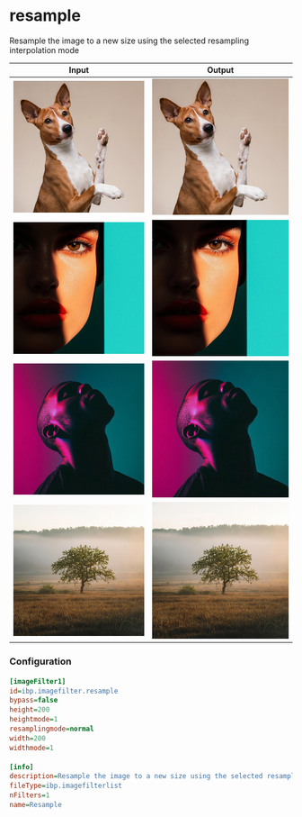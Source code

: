 # resample

Resample the image to a new size using the selected resampling interpolation mode

| Input | Output |
|--------|--------|
| ![dog](../assets/img_in/dog.jpg) | ![dog_resample](../assets/img_out/dog_resample.jpg) |
| ![female](../assets/img_in/female.jpg) | ![female_resample](../assets/img_out/female_resample.jpg) |
| ![male](../assets/img_in/male.jpg) | ![male_resample](../assets/img_out/male_resample.jpg) |
| ![tree](../assets/img_in/tree.jpg) | ![tree_resample](../assets/img_out/tree_resample.jpg) |

### Configuration

```ini
[imageFilter1]
id=ibp.imagefilter.resample
bypass=false
height=200
heightmode=1
resamplingmode=normal
width=200
widthmode=1

[info]
description=Resample the image to a new size using the selected resampling interpolation mode
fileType=ibp.imagefilterlist
nFilters=1
name=Resample


```
